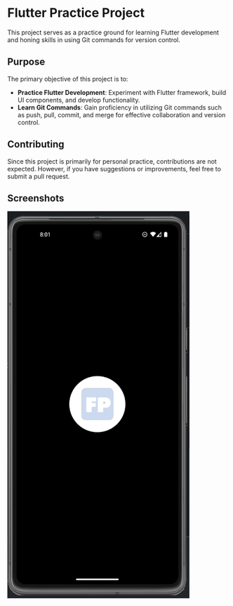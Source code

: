 # Flutter Practice Project

This project serves as a practice ground for learning Flutter development and honing skills in using Git commands for version control.

## Purpose
The primary objective of this project is to:

- **Practice Flutter Development**: Experiment with Flutter framework, build UI components, and develop functionality.
- **Learn Git Commands**: Gain proficiency in utilizing Git commands such as push, pull, commit, and merge for effective collaboration and version control.

## Contributing
Since this project is primarily for personal practice, contributions are not expected. However, if you have suggestions or improvements, feel free to submit a pull request.

## Screenshots

![alt text](https://github.com/Jsh-Syn/Github-Practice/blob/main/images/SS/AppIcon1.png)
